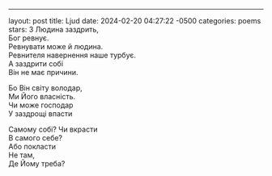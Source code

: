 ---
layout: post
title:  Ljud
date:   2024-02-20 04:27:22 -0500
categories: poems
stars: 3
Людина заздрить,\
Бог ревнує.\
Ревнувати може й людина.\
Ревнителя навернення наше турбує.\
А заздрити собі\
Він не має причини.

Бо Він світу володар,\
Ми Його власність.\
Чи може господар\
У заздрощі впасти

Самому собі? Чи вкрасти\
В самого себе?\
Або покласти\
Не там,\
Де Йому треба?
